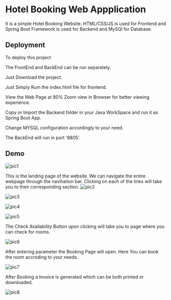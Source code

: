 
# Hotel Booking Web Appplication

It is a simple Hotel Booking Website. HTML/CSS/JS is used for Frontend and Spring Boot Framework is used for Backend and MySQl for Database.




## Deployment

To deploy this project

The FrontEnd and BackEnd can be run separately.

Just Download the project.

Just Simply Rum the index.html file for frontend.

View the Web Page at 80% Zoom view in Browser for better viewing experience.

Copy or Import the Backend folder in your Java WorkSpace and run it as Spring Boot App. 

Change MYSQL configuration accordingly to your need.

 The BackEnd will run in port '8805'. 



## Demo

![pic1](https://github.com/Diksh-giri/HotelApp/assets/93373969/b0fae671-7bb3-4e77-a462-7f412d2705d8)

This is the landing page of the website. We can navigate the entire webpage through the navihation bar. Clicking on each of the links will take you to their corresponding section.
![pic2](https://github.com/Diksh-giri/HotelApp/assets/93373969/1ff8e4dc-dfd8-44e2-8a8c-6c01cd807df4)



![pic3](https://github.com/Diksh-giri/HotelApp/assets/93373969/9b34774e-f83a-4dd9-8bd5-2d7e995abbac)



![pic4](https://github.com/Diksh-giri/HotelApp/assets/93373969/bffb5ab6-a976-4f07-a5c3-51257af3c04b)



![pic5](https://github.com/Diksh-giri/HotelApp/assets/93373969/4e3d92fc-1cee-4841-b0b0-01c3145521f4)

The Check Availability Button upon clicking will take you to page where you can check for rooms.


![pic6](https://github.com/Diksh-giri/HotelApp/assets/93373969/f06fe6ab-23a7-4794-b2d4-49e321fa3357)



After entering parameter the Booking Page will open. Here You can book the room accroding to your needs.



![pic7](https://github.com/Diksh-giri/HotelApp/assets/93373969/21e3237e-d2e3-46b4-8763-952da2a7a3c6)


After Booking a Invoice is generated which can be both printed or downloaded.



![pic8](https://github.com/Diksh-giri/HotelApp/assets/93373969/98455d1b-f941-4394-aa20-4ae89e276b7a)




